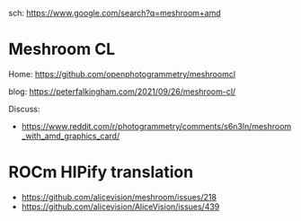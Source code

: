 sch: https://www.google.com/search?q=meshroom+amd

# Meshroom CL
Home: https://github.com/openphotogrammetry/meshroomcl

blog: https://peterfalkingham.com/2021/09/26/meshroom-cl/

Discuss:
- https://www.reddit.com/r/photogrammetry/comments/s6n3ln/meshroom_with_amd_graphics_card/

# ROCm HIPify translation
- https://github.com/alicevision/meshroom/issues/218
- https://github.com/alicevision/AliceVision/issues/439
